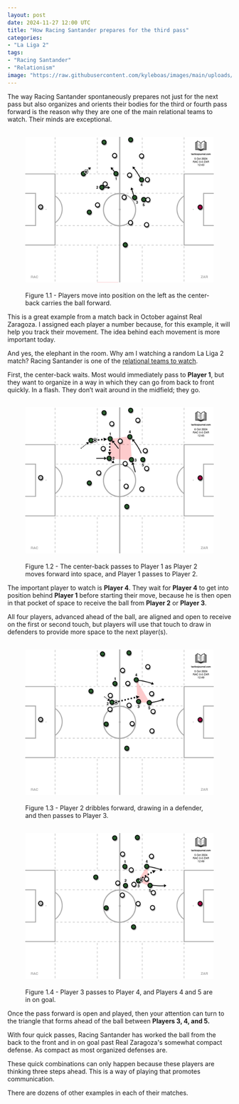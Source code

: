 ```yaml
---
layout: post
date: 2024-11-27 12:00 UTC
title: "How Racing Santander prepares for the third pass"
categories:
- "La Liga 2"
tags:
- "Racing Santander"
- "Relationism"
image: "https://raw.githubusercontent.com/kyleboas/images/main/uploads/2024/11/25/Image-25Nov2024_22:09:46.png"
---
```


The way Racing Santander spontaneously prepares not just for the next pass but also organizes and orients their bodies for the third or fourth pass forward is the reason why they are one of the main relational teams to watch. Their minds are exceptional.

<!---more--->

<figure>
    <img src="https://raw.githubusercontent.com/kyleboas/images/main/uploads/2024/11/25/Image-25Nov2024_22:09:46.png">
    <figcaption>Figure 1.1 - Players move into position on the left as the center-back carries the ball forward.</figcaption>
</figure>

This is a great example from a match back in October against Real Zaragoza. I assigned each player a number because, for this example, it will help you track their movement. The idea behind each movement is more important today.

And yes, the elephant in the room. Why am I watching a random La Liga 2 match? Racing Santander is one of the [relational teams to watch](https://tacticsjournal.com/?search=Relationism).

First, the center-back waits. Most would immediately pass to **Player 1**, but they want to organize in a way in which they can go from back to front quickly. In a flash. They don’t wait around in the midfield; they go.

<figure>
    <img src="https://raw.githubusercontent.com/kyleboas/images/main/uploads/2024/11/25/Image-25Nov2024_19:52:04.png">
    <figcaption>Figure 1.2 - The center-back passes to Player 1 as Player 2 moves forward into space, and Player 1 passes to Player 2.</figcaption>
</figure>

The important player to watch is **Player 4**. They wait for **Player 4** to get into position behind **Player 1** before starting their move, because he is then open in that pocket of space to receive the ball from **Player 2** or **Player 3**. 

All four players, advanced ahead of the ball, are aligned and open to receive on the first or second touch, but players will use that touch to draw in defenders to provide more space to the next player(s).


<figure>
    <img src="https://raw.githubusercontent.com/kyleboas/images/main/uploads/2024/11/25/Image-25Nov2024_22:10:53.png">
    <figcaption>Figure 1.3 - Player 2 dribbles forward, drawing in a defender, and then passes to Player 3.</figcaption>
</figure>

<figure>
    <img src="https://raw.githubusercontent.com/kyleboas/images/main/uploads/2024/11/25/Image-25Nov2024_22:10:55.png">
    <figcaption>Figure 1.4 - Player 3 passes to Player 4, and Players 4 and 5 are in on goal.</figcaption>
</figure>

Once the pass forward is open and played, then your attention can turn to the triangle that forms ahead of the ball between **Players 3, 4, and 5.**

With four quick passes, Racing Santander has worked the ball from the back to the front and in on goal past Real Zaragoza's somewhat compact defense. As compact as most organized defenses are.

These quick combinations can only happen because these players are thinking three steps ahead. This is a way of playing that promotes communication.

There are dozens of other examples in each of their matches.